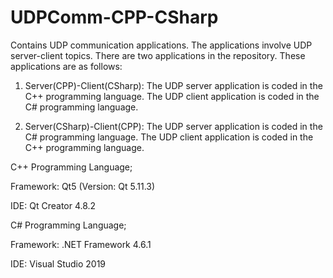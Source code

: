 # UDPComm-CPP-CSharp
Contains UDP communication applications. The applications involve UDP server-client topics.
There are two applications in the repository. These applications are as follows:

1. Server(CPP)-Client(CSharp): The UDP server application is coded in the C++ programming language. The UDP client application is coded in the C# programming language.

2. Server(CSharp)-Client(CPP): The UDP server application is coded in the C# programming language. The UDP client application is coded in the C++ programming language.

C++ Programming Language;

Framework: Qt5 (Version: Qt 5.11.3)

IDE: Qt Creator 4.8.2

C# Programming Language;

Framework: .NET Framework 4.6.1

IDE: Visual Studio 2019